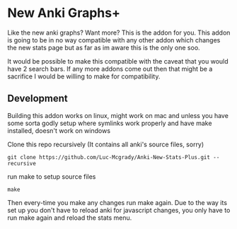 # New Anki Graphs+

Like the new anki graphs? Want more? This is the addon for you.
This addon is going to be in no way compatible with any other addon which changes the new stats page but as far as im aware this is the only one soo.

It would be possible to make this compatible with the caveat that you would have 2 search bars. If any more addons come out then that might be a sacrifice I would be willing to make for compatibility.


## Development

Building this addon works on linux, might work on mac and unless you have some sorta godly setup where symlinks work properly and have make installed, doesn't work on windows

Clone this repo recursively (It contains all anki's source files, sorry)
```
git clone https://github.com/Luc-Mcgrady/Anki-New-Stats-Plus.git --recursive
```

run make to setup source files

```
make
``` 

Then every-time you make any changes run make again.
Due to the way its set up you don't have to reload anki for javascript changes, you only have to run make again and reload the stats menu.
